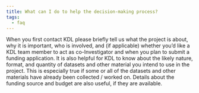 ```yaml
---
title: What can I do to help the decision-making process? 
tags:
  - faq
---
```


When you first contact KDL please briefly tell us what the project is about, why it is important, who is involved, and (if applicable) whether you’d like a KDL team member to act as co-Investigator and when you plan to submit a funding application. It is also helpful for KDL to know about the likely nature, format, and quantity of datasets and other material you intend to use in the project. This is especially true if some or all of the datasets and other materials have already been collected / worked on. Details about the funding source and budget are also useful, if they are available. 
